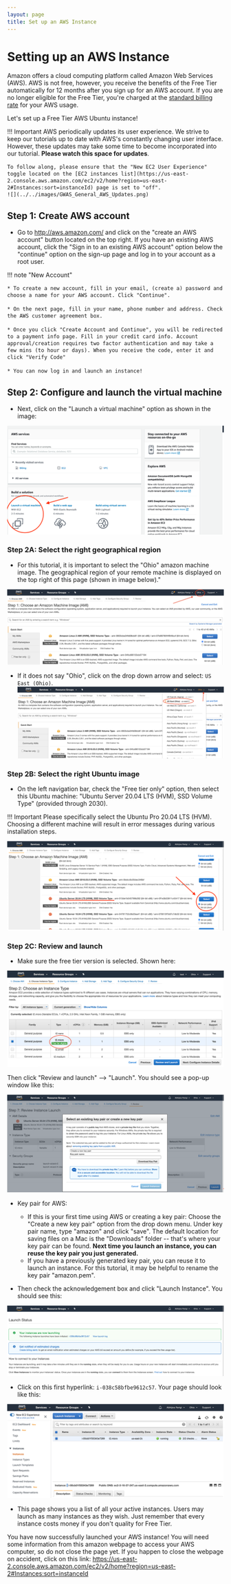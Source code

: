 ```yaml
---
layout: page
title: Set up an AWS Instance
---
```


Setting up an AWS Instance
==========================


Amazon offers a cloud computing platform called Amazon Web Services (AWS). AWS is not free, however, you receive the benefits of the Free Tier automatically for 12 months after you sign up for an AWS account. If you are no longer eligible for the Free Tier, you're charged at the [standard billing rate](https://docs.aws.amazon.com/awsaccountbilling/latest/aboutv2/free-tier-eligibility.html) for your AWS usage.


Let's set up a Free Tier AWS Ubuntu instance!

!!! Important
    AWS periodically updates its user experience. We strive to keep our tutorials up to date with AWS's constantly changing user interface. However, these updates may take some time to become incorporated into our tutorial. **Please watch this space for updates**.

    To follow along, please ensure that the "New EC2 User Experience" toggle located on the [EC2 instances list](https://us-east-2.console.aws.amazon.com/ec2/v2/home?region=us-east-2#Instances:sort=instanceId) page is set to "off".
    ![](../../images/GWAS_General_AWS_Updates.png)

## Step 1: Create AWS account

* Go to <http://aws.amazon.com/> and click on the "create an AWS account" button located on the top right. If you have an existing AWS account, click the "Sign in to an existing AWS account" option below the "continue" option on the sign-up page and log in to your account as a root user.

!!! note "New Account"

    * To create a new account, fill in your email, (create a) password and choose a name for your AWS account. Click "Continue".

    * On the next page, fill in your name, phone number and address. Check the AWS customer agreement box.

    * Once you click "Create Account and Continue", you will be redirected to a payment info page. Fill in your credit card info. Account approval/creation requires two factor authentication and may take a few mins (to hour or days). When you receive the code, enter it and click "Verify Code"

    * You can now log in and launch an instance!


## Step 2: Configure and launch the virtual machine

* Next, click on the "Launch a virtual machine" option as shown in the image:

![](../../images/GWAS_General_Launch.png)

### Step 2A: Select the right geographical region

* For this tutorial, it is important to select the "Ohio" amazon machine image. The geographical region of your remote machine is displayed on the top right of this page (shown in image below)."

![](../../images/GWAS_General_aws_ohio.png)



* If it does not say "Ohio", click on the drop down arrow and select: `US East (Ohio)`.
![](../../images/GWAS_General_aws_ohio_selection.png)

### Step 2B: Select the right Ubuntu image

* On the left navigation bar, check the "Free tier only" option, then select this Ubuntu machine: "Ubuntu Server 20.04 LTS (HVM), SSD Volume Type" (provided through 2030).

!!! Important
    Please specifically select the Ubuntu Pro 20.04 LTS (HVM). Choosing a different machine will result in error messages during various installation steps.

![](../../images/GWAS_General_Ubuntu.png)

### Step 2C: Review and launch

* Make sure the free tier version is selected. Shown here:

![](../../images/GWAS_General_AWS_Free_Tier.png)


Then click "Review and launch" --> "Launch". You should see a pop-up window like this:

![](../../images/GWAS_General_KeyPair.png)

* Key pair for AWS:

    - If this is your first time using AWS or creating a key pair: Choose the "Create a new key pair" option from the drop down menu. Under key pair name, type "amazon" and click "save". The default location for saving files on a Mac is the "Downloads" folder -- that's where your key pair can be found. **Next time you launch an instance, you can reuse the key pair you just generated.**
    - If you have a previously generated key pair, you can reuse it to launch an instance. For this tutorial, it may be helpful to rename the key pair "amazon.pem".

* Then check the acknowledgement box and click "Launch Instance". You should see this:

![](../../images/GWAS_General_launching.png)

* Click on this first hyperlink: `i-038c58bfbe9612c57`. Your page should look like this:

![](../../images/GWAS_General_aws_instances_list.png)


* This page shows you a list of all your active instances. Users may launch as many instances as they wish. Just remember that every instance costs money if you don't quality for Free Tier.

You have now successfully launched your AWS instance! You will need some information from this amazon webpage to access your AWS computer, so do not close the page yet. If you happen to close the webpage on accident, click on this link: <https://us-east-2.console.aws.amazon.com/ec2/v2/home?region=us-east-2#Instances:sort=instanceId>
